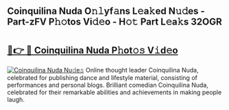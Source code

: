 ## Coinquilina Nuda O𝚗𝚕yf𝚊ns L𝚎a𝚔ed N𝚞𝚍es - Part-zFV P𝚑𝚘tos Vi𝚍𝚎o - H𝚘𝚝 Part L𝚎a𝚔s 32OGR

# <h2><a href="http://kf2dco.oniu.top/?m=Coinquilina+Nuda">🔗👉 🔴 Coinquilina Nuda P𝚑ot𝚘𝚜 V𝚒d𝚎o</a></h2>

[![Coinquilina Nuda Nu𝚍e𝚜](https://i.imgur.com/0qMVB7G.gif)](http://kf2dco.oniu.top/?m=Coinquilina+Nuda)
Online thought leader Coinquilina Nuda, celebrated for publishing dance and lifestyle material, consisting of performances and personal blogs. Brilliant comedian Coinquilina Nuda, celebrated for their remarkable abilities and achievements in making people laugh.  
